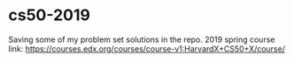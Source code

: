 # cs50-2019
Saving some of my problem set solutions in the repo.
2019 spring course link: https://courses.edx.org/courses/course-v1:HarvardX+CS50+X/course/
